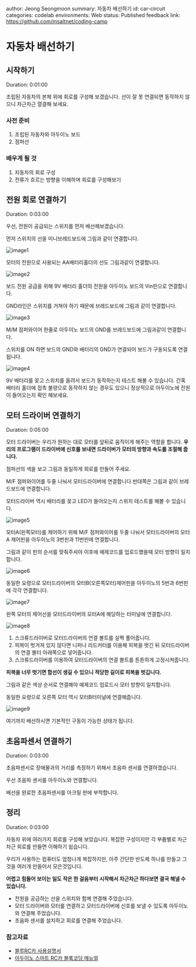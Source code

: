 author: Jeong Seongmoon
summary: 자동차 배선하기
id: car-circuit
categories: codelab
environments: Web
status: Published
feedback link: https://github.com/msaltnet/coding-camp

# 자동차 배선하기

## 시작하기
Duration: 0:01:00

조립된 자동차의 본체 위에 회로를 구성해 보겠습니다. 선이 잘 못 연결되면 동작하지 않으니 차근차근 열결해 보세요.

### 사전 준비
1. 조립된 자동차와 아두이노 보드
2. 점퍼선

### 배우게 될 것
1. 자동차의 회로 구성
1. 전류가 흐르는 방향을 이해하며 회로를 구성해보기

## 전원 회로 연결하기
Duration: 0:03:00

우선, 전원이 공급되는 스위치를 먼저 배선해보겠습니다.

먼저 스위치의 선을 미니브레드보드에 그림과 같이 연결합니다.

![image1](./img/1.png)

모터의 전원으로 사용되는 AA배터리홀더의 선도 그림과같이 연결합니다.

![image2](./img/2.png)

보드 전원 공급을 위해 9V 배터리 홀더의 전원을 아두이노 보드의 Vin핀으로 연결합니다.

GND라인은 스위치를 거쳐야 하기 때문에 브레드보드에 그림과 같이 연결합니다.

![image3](./img/3.png)

M/M 점퍼와이어 한줄로 아두이노 보드의 GND를 브레드보드에 그림과같이 연결합니다.

스위치를 ON 하면 보드의 GND와 배터리의 GND가 연결되어 보드가 구동되도록 연결됩니다.

![image4](./img/4.png)

9V 배터리를 꽂고 스위치를 올려서 보드가 동작하는지 테스트 해볼 수 있습니다. 간혹 배터리 홀더에 접촉 불량으로 동작하지 않는 경우도 있으니 정상적으로 아두이노에 전원이 들어오는지 확인 해보세요.

## 모터 드라이버 연결하기
Duration: 0:05:00

모터 드라이버는 우리가 원하는 대로 모터를 앞뒤로 움직이게 해주는 역할을 합니다. **우리의 프로그램이 드라이버에 신호를 보내면 드라이버가 모터의 방향과 속도를 조절해 줍니다.**

점퍼선의 색을 보고 그림과 동일하게 회로를 만들어 주세요.

M/F 점퍼와이어를 두줄 나눠서 모터드라이버에 연결합니다.반대쪽은 그림과 같이 브레드보드에 연결합니다.

모터드라이버 역시 배터리를 꽂고 LED가 들어오는지 스위치 테스트를 해볼 수 있습니다. 

![image5](./img/5.png)

모터A(왼쪽모터)를 제어하기 위해 M/F 점퍼와이어를 두줄 나눠서 모터드라이버의 모터A 제어핀을 아두이노의 3번핀과 11번핀에 연결합니다.

그림과 같이 핀의 순서를 맞춰주셔야 이후에 예제코드를 업로드했을때 모터 방향이 일치합니다.

![image6](./img/6.png)

동일한 요령으로 모터드라이버의 모터B(오른쪽모터)제어핀을 아두이노의 5번과 6번핀에 각각 연결합니다.

![image7](./img/7.png)

왼쪽 모터의 제어선을 모터드라이버의 모터A에 해당하는 터미널에 연결합니다.

![image8](./img/8.png)

1. 스크류드라이버로 모터드라이버의 연결 볼트를 살짝 풀어줍니다.
2. 피복이 벗겨져 있지 않다면 니퍼나 리드커터를 이용해 피복을 벗긴 뒤 모터드라이버의 연결 볼터 아래쪽으로 넣어줍니다.
3. 스크류드라이버를 이용하여 모터드라이버의 연결 볼트를 튼튼하게 고정시켜줍니다.

**피복을 너무 벗기면 합선이 생길 수 있으니 적당한 길이로 피복을 벗깁니다.**

그림과 같은 색상 순서로 연결해야 예제코드 업로드시 모터 방향이 일치합니다.

동일한 요령으로 오른쪽 모터 역시 모터B터미널에 연결해줍니다.

![image9](./img/9.png)

여기까지 배선하시면 기본적인 구동이 가능한 상태가 됩니다.

## 초음파센서 연결하기
Duration: 0:03:00

초음파센서로 장애물과의 거리를 측정하기 위해서 초음파 센서를 연결하겠습니다.

우선 초음파 센서를 아두이노와 연결합니다.

배선을 완료한 초음파센서를 아크릴 판에 부착합니다.

## 정리
Duration: 0:03:00

자동차 위에 여러가지 회로를 구성해 보았습니다. 복잡한 구성이지만 각 부품별로 차근차근 회로를 만들면 이해하기 쉽습니다.

우리가 사용하는 컴퓨터도 엄청나게 복잡하지만, 아주 간단한 반도체 하나를 만들고 그것을 여러개 만들어서 모은것입니다.

**어렵고 힘들어 보이는 일도 작은 한 걸음부터 시작해서 차근차근 하다보면 결국 해낼 수 있습니다.**

- 전원을 공급하는 선을 스위치와 함께 연결해 주었습니다.
- 모터 드라이버와 모터를 연결하고 모터드라이버에 신호를 보낼 수 있도록 아두이노와 연결해 주었습니다.
- 초음파 센서를 설치하고 회로를 연결해 주었습니다.

### 참고자료
- [블루RC카 사용설명서](https://www.devicemart.co.kr/goods/download?id=1385495&rank=1)
- [아두이노 스마트 RC카 블록코딩 메뉴얼](https://www.devicemart.co.kr/goods/download?id=1385495&rank=2)
